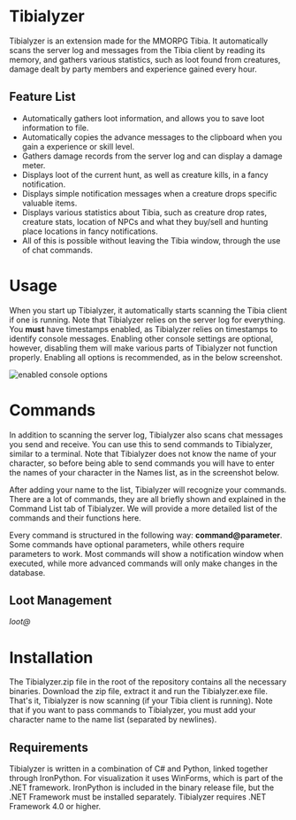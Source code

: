 # Tibialyzer
Tibialyzer is an extension made for the MMORPG Tibia. It automatically scans the server log and messages from the Tibia client by reading its memory, and gathers various statistics, such as loot found from creatures, damage dealt by party members and experience gained every hour. 

## Feature List
* Automatically gathers loot information, and allows you to save loot information to file.
* Automatically copies the advance messages to the clipboard when you gain a experience or skill level.
* Gathers damage records from the server log and can display a damage meter.
* Displays loot of the current hunt, as well as creature kills, in a fancy notification.
* Displays simple notification messages when a creature drops specific valuable items.
* Displays various statistics about Tibia, such as creature drop rates, creature stats, location of NPCs and what they buy/sell and hunting place locations in fancy notifications.
* All of this is possible without leaving the Tibia window, through the use of chat commands.

# Usage
When you start up Tibialyzer, it automatically starts scanning the Tibia client if one is running. Note that Tibialyzer relies on the server log for everything. You **must** have timestamps enabled, as Tibialyzer relies on timestamps to identify console messages. Enabling other console settings are optional, however, disabling them will make various parts of Tibialyzer not function properly. Enabling all options is recommended, as in the below screenshot.

![enabled console options](https://raw.githubusercontent.com/Mytherin/Tibialyzer/master/Images/console.png)

# Commands
In addition to scanning the server log, Tibialyzer also scans chat messages you send and receive. You can use this to send commands to Tibialyzer, similar to a terminal. Note that Tibialyzer does not know the name of your character, so before being able to send commands you will have to enter the names of your character in the Names list, as in the screenshot below. 

After adding your name to the list, Tibialyzer will recognize your commands. There are a lot of commands, they are all briefly shown and explained in the Command List tab of Tibialyzer. We will provide a more detailed list of the commands and their functions here.

Every command is structured in the following way: **command@parameter**. Some commands have optional parameters, while others require parameters to work. Most commands will show a notification window when executed, while more advanced commands will only make changes in the database. 

## Loot Management

*loot@*

# Installation
The Tibialyzer.zip file in the root of the repository contains all the necessary binaries. Download the zip file, extract it and run the Tibialyzer.exe file. That's it, Tibialyzer is now scanning (if your Tibia client is running). Note that if you want to pass commands to Tibialyzer, you must add your character name to the name list (separated by newlines).

## Requirements
Tibialyzer is written in a combination of C# and Python, linked together through IronPython. For visualization it uses WinForms, which is part of the .NET framework. IronPython is included in the binary release file, but the .NET Framework must be installed separately. Tibialyzer requires .NET Framework 4.0 or higher.
